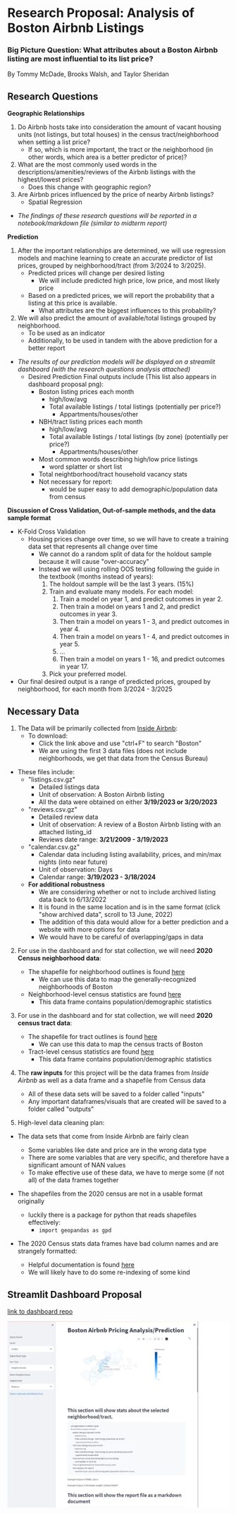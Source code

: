 # Research Proposal: Analysis of Boston Airbnb Listings
### Big Picture Question: What attributes about a Boston Airbnb listing are most influential to its list price?

By Tommy McDade, Brooks Walsh, and Taylor Sheridan

## Research Questions

**Geographic Relationships**
1. Do Airbnb hosts take into consideration the amount of vacant housing units (not listings, but total houses) in the census tract/neighborhood when setting a list price?
    - If so, which is more important, the tract or the neighborhood (in other words, which area is a better predictor of price)?
2. What are the most commonly used words in the descriptions/amenities/reviews of the Airbnb listings with the highest/lowest prices?
    - Does this change with geographic region?
3. Are Airbnb prices influenced by the price of nearby Airbnb listings?
    - Spatial Regression
    
- *The findings of these research questions will be reported in a notebook/markdown file (similar to midterm report)*

**Prediction**
1. After the important relationships are determined, we will use regression models and machine learning to create an accurate predictor of list prices, grouped by neighborhood/tract (from 3/2024 to 3/2025). 
    - Predicted prices will change per desired listing
        - We will include predicted high price, low price, and most likely price
    - Based on a predicted prices, we will report the probability that a listing at this price is available.
        - What attributes are the biggest influences to this probability?
2. We will also predict the amount of available/total listings grouped by neighborhood.
    - To be used as an indicator
    - Additionally, to be used in tandem with the above prediction for a better report

- *The results of our prediction models will be displayed on a streamlit dashboard (with the research questions analysis attached)*
    - Desired Prediction Final outputs include (This list also appears in dashboard proposal png):
         - Boston listing prices each month
              - high/low/avg
              - Total available listings / total listings (potentially per price?)
                - Appartments/houses/other
         - NBH/tract listing prices each month
              - high/low/avg
              - Total available listings / total listings (by zone) (potentially per price?)
                - Appartments/houses/other
         - Most common words describing high/low price listings
              - word splatter or short list
         - Total neightborhood/tract household vacancy stats
         - Not necessary for report:
              - would be super easy to add demographic/population data from census

**Discussion of Cross Validation, Out-of-sample methods, and the data sample format**
- K-Fold Cross Validation
    - Housing prices change over time, so we will have to create a training data set that represents all change over time
        - We cannot do a random split of data for the holdout sample because it will cause "over-accuracy"
        - Instead we will using rolling OOS testing following the guide in the textbook (months instead of years):
            1. The holdout sample will be the last 3 years. (15%)
            2. Train and evaluate many models. For each model:
                1. Train a model on year 1, and predict outcomes in year 2.
                2. Then train a model on years 1 and 2, and predict outcomes in year 3.
                3. Then train a model on years 1 - 3, and predict outcomes in year 4.
                4. Then train a model on years 1 - 4, and predict outcomes in year 5.
                5. ...
                6. Then train a model on years 1 - 16, and predict outcomes in year 17.
            3. Pick your preferred model.
- Our final desired output is a range of predicted prices, grouped by neighborhood, for each month from 3/2024 - 3/2025


## Necessary Data

1. The Data will be primarily collected from [Inside Airbnb](http://insideairbnb.com/get-the-data/):
    - To download:
        - Click the link above and use "ctrl+F" to search "Boston"
        - We are using the first 3 data files (does not include neighborhoods, we get that data from the Census Bureau)
- These files include:
    - "listings.csv.gz"
        - Detailed listings data
        - Unit of observation: A Boston Airbnb listing
        - All the data were obtained on either **3/19/2023 or 3/20/2023**
    - "reviews.csv.gz"
        - Detailed review data
        - Unit of observation: A review of a Boston Airbnb listing with an attached listing_id
        - Reviews date range: **3/21/2009 - 3/19/2023**
    - "calendar.csv.gz"
        - Calendar data including listing availability, prices, and min/max nights (into near future)
        - Unit of observation: Days
        - Calendar range: **3/19/2023 - 3/18/2024**
    - **For additional robustness**
        - We are considering whether or not to include archived listing data back to 6/13/2022
        - It is found in the same location and is in the same format (click "show archived data", scroll to 13 June, 2022)
        - The addition of this data would allow for a better prediction and a website with more options for data
        - We would have to be careful of overlapping/gaps in data
        

2. For use in the dashboard and for stat collection, we will need **2020 Census neighborhood data**:
    - The shapefile for neighborhood outlines is found [here](https://data.boston.gov/dataset/census-2020-block-group-neighborhoods/resource/ed89fab7-aa21-42ce-874b-1b4971ab50fb)
        - We can use this data to map the generally-recognized neighborhoods of Boston
    - Neighborhood-level census statistics are found [here](https://data.boston.gov/dataset/2020-census-for-boston/resource/5800a0a2-6acd-41a3-9fe0-1bf7b038750d)
        - This data frame contains population/demographic statistics

3. For use in the dashboard and for stat collection, we will need **2020 census tract data**:
    - The shapefile for tract outlines is found [here](https://data.boston.gov/dataset/census-2020-tracts)
        - We can use this data to map the census tracts of Boston
    - Tract-level census statistics are found [here](https://data.boston.gov/dataset/2020-census-for-boston/resource/013aba13-5985-4067-bba4-a8d3ca9a34ac)
        - This data frame contains population/demographic statistics


4. The **raw inputs** for this project will be the data frames from *Inside Airbnb* as well as a data frame and a shapefile from Census data
    - All of these data sets will be saved to a folder called "inputs"
    - Any important dataframes/visuals that are created will be saved to a folder called "outputs"

5. High-level data cleaning plan:
- The data sets that come from Inside Airbnb are fairly clean
    - Some variables like date and price are in the wrong data type
    - There are some variables that are very specific, and therefore have a significant amount of NAN values
    - To make effective use of these data, we have to merge some (if not all) of the data frames together
    
- The shapefiles from the 2020 census are not in a usable format originally
    - luckily there is a package for python that reads shapefiles effectively:
        - ```import geopandas as gpd```

- The 2020 Census stats data frames have bad column names and are strangely formatted:
    - Helpful documentation is found [here](https://www2.census.gov/programs-surveys/decennial/2020/technical-documentation/complete-tech-docs/summary-file/2020Census_PL94_171Redistricting_StatesTechDoc_English.pdf)
    - We will likely have to do some re-indexing of some kind

## Streamlit Dashboard Proposal 
[link to dashboard repo](https://github.com/Brooks377/SSLS_dashboard)

![](final_project_dashboard_proposal_2.0.png)

